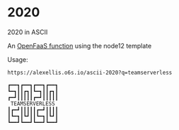 # 2020

2020 in ASCII

An [OpenFaaS function](https://github.com/openfaas/faas/) using the node12 template

Usage:

```
https://alexellis.o6s.io/ascii-2020?q=teamserverless

┏━━┓┏━━┓┏━━┓┏━━┓
┗━┓┃┃┏┓┃┗━┓┃┃┏┓┃
┏━┛┃┃┃┃┃┏━┛┃┃┃┃┃
 TEAMSERVERLESS
┃┏━┛┃┃┃┃┃┏━┛┃┃┃┃
┃┗━┓┃┗┛┃┃┗━┓┃┗┛┃
┗━━┛┗━━┛┗━━┛┗━━┛
```

